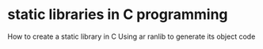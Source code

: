 # static libraries in C programming
How to create a static library in C
Using ar ranlib to generate its object code

